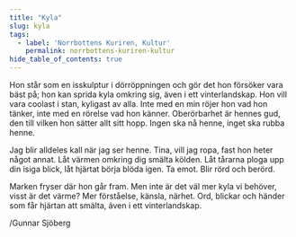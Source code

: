 ```yaml
---
title: "Kyla"
slug: kyla
tags:
  - label: 'Norrbottens Kuriren, Kultur'
    permalink: norrbottens-kuriren-kultur
hide_table_of_contents: true
---
```

Hon står som en isskulptur i dörröppningen och gör det hon försöker vara bäst på; hon kan sprida kyla omkring sig, även i ett vinterlandskap. Hon vill vara coolast i stan, kyligast av alla. Inte med en min röjer hon vad hon tänker, inte med en rörelse vad hon känner. Oberörbarhet är hennes gud, den till vilken hon sätter allt sitt hopp. Ingen ska nå henne, inget ska rubba henne.

<!--truncate-->

Jag blir alldeles kall när jag ser henne. Tina, vill jag ropa, fast hon heter något annat. Låt värmen omkring dig smälta kölden. Låt tårarna ploga upp din isiga blick, låt hjärtat börja blöda igen. Ta emot. Blir rörd och berörd.

Marken fryser där hon går fram. Men inte är det väl mer kyla vi behöver, visst är det värme? Mer förståelse, känsla, närhet. Ord, blickar och händer som får hjärtan att smälta, även i ett vinterlandskap.

/Gunnar Sjöberg
